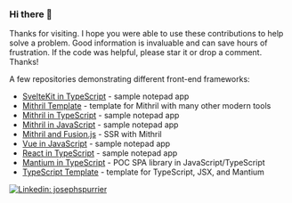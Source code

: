 ### Hi there 👋

Thanks for visiting. I hope you were able to use these contributions to help solve a problem. Good information is invaluable and can save hours of frustration. If the code was helpful, please star it or drop a comment. Thanks!

A few repositories demonstrating different front-end frameworks:

- [SvelteKit in TypeScript](https://github.com/josephspurrier/sveltekitapp) - sample notepad app
- [Mithril Template](https://github.com/josephspurrier/mithril-template) - template for Mithril with many other modern tools
- [Mithril in TypeScript](https://github.com/josephspurrier/gomithriltsapp) - sample notepad app
- [Mithril in JavaScript](https://github.com/josephspurrier/gomithrilapp) - sample notepad app
- [Mithril and Fusion.js](https://github.com/josephspurrier/mithril-fusion) - SSR with Mithril
- [Vue in JavaScript](https://github.com/josephspurrier/govueapp) - sample notepad app
- [React in TypeScript](https://github.com/josephspurrier/goreactapp) - sample notepad app
- [Mantium in TypeScript](https://github.com/josephspurrier/mantium) - POC SPA library in JavaScript/TypeScript
- [TypeScript Template](https://github.com/josephspurrier/typescript-template) - template for TypeScript, JSX, and Mantium

[![Linkedin: josephspurrier](https://img.shields.io/badge/-josephspurrier-blue?style=flat-square&logo=Linkedin&logoColor=white&link=https://www.linkedin.com/in/josephspurrier/)](https://www.linkedin.com/in/josephspurrier/)

<!--
**josephspurrier/josephspurrier** is a ✨ _special_ ✨ repository because its `README.md` (this file) appears on your GitHub profile.

Here are some ideas to get you started:

- 🔭 I’m currently working on ...
- 🌱 I’m currently learning ...
- 👯 I’m looking to collaborate on ...
- 🤔 I’m looking for help with ...
- 💬 Ask me about ...
- 📫 How to reach me: ...
- 😄 Pronouns: ...
- ⚡ Fun fact: ...
-->
